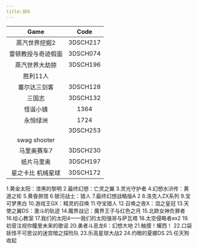 ```yaml
---
title:3DS
---
```


|Game              |Code    |
|:----------------:|:------:|
|蒸汽世界挖掘2     |3DSCH217|
|雷顿教授与奇迹假面|3DSCH074|
|蒸汽世界大劫掠    |3DSCH196|
|胜利11人          ||
|塞尔达三剑客      |3DSCH128|
|三国志            |3DSCH132|
|怪诞小镇          |1364|
|永恒绿洲          |1724|
||3DSCH253||
|swag shooter||
|马里奥赛车7       |3DSCH230|
|纸片马里奥        |3DSCH197|
|星之卡比 机械星球 |3DSCH172|


1.黄金太阳：漆黑的黎明
2.最终幻想：亡灵之翼
3.灵光守护者 4.幻想水浒传：黄道之轮 5.黄昏旅馆 6.银河战士：猎人 7.最终幻想战略版A 2 8.洛克人ZX系列 9.宝可梦黑白 10.游戏王GX：精灵的召唤 11.夺宝猎人 12.召唤之夜X：泪之皇冠 13.天使之翼DS：激斗的轨迹 14.魔界战记：魔界王子与红色之月 15.北欧女神负罪者 16.绘心教室 17.我们的太阳4——我们的太阳强哥与萨瓦塔 18.太空侵略者ex2 19.初音注视你瞳里未来的歌谣 20.勇者斗恶龙6：幻想大地 21.触摸！耀西！ 22.口袋妖怪不可思议的迷宫暗之探险队 23.乐高星球大战2 24.灼眼的夏娜DS 25.任天狗​ 收起